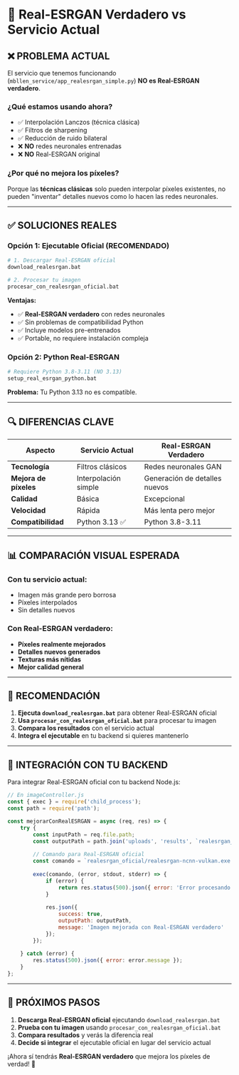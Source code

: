 # 🚀 Real-ESRGAN Verdadero vs Servicio Actual

## ❌ **PROBLEMA ACTUAL**

El servicio que tenemos funcionando (`mbllen_service/app_realesrgan_simple.py`) **NO es Real-ESRGAN verdadero**. 

### ¿Qué estamos usando ahora?
- ✅ Interpolación Lanczos (técnica clásica)
- ✅ Filtros de sharpening 
- ✅ Reducción de ruido bilateral
- ❌ **NO** redes neuronales entrenadas
- ❌ **NO** Real-ESRGAN original

### ¿Por qué no mejora los píxeles?
Porque las **técnicas clásicas** solo pueden interpolar píxeles existentes, no pueden "inventar" detalles nuevos como lo hacen las redes neuronales.

---

## ✅ **SOLUCIONES REALES**

### **Opción 1: Ejecutable Oficial (RECOMENDADO)**

```bash
# 1. Descargar Real-ESRGAN oficial
download_realesrgan.bat

# 2. Procesar tu imagen
procesar_con_realesrgan_oficial.bat
```

**Ventajas:**
- ✅ **Real-ESRGAN verdadero** con redes neuronales
- ✅ Sin problemas de compatibilidad Python
- ✅ Incluye modelos pre-entrenados
- ✅ Portable, no requiere instalación compleja

### **Opción 2: Python Real-ESRGAN**

```bash
# Requiere Python 3.8-3.11 (NO 3.13)
setup_real_esrgan_python.bat
```

**Problema:** Tu Python 3.13 no es compatible.

---

## 🔍 **DIFERENCIAS CLAVE**

| Aspecto | Servicio Actual | Real-ESRGAN Verdadero |
|---------|----------------|----------------------|
| **Tecnología** | Filtros clásicos | Redes neuronales GAN |
| **Mejora de píxeles** | Interpolación simple | Generación de detalles nuevos |
| **Calidad** | Básica | Excepcional |
| **Velocidad** | Rápida | Más lenta pero mejor |
| **Compatibilidad** | Python 3.13 ✅ | Python 3.8-3.11 |

---

## 📊 **COMPARACIÓN VISUAL ESPERADA**

### Con tu servicio actual:
- Imagen más grande pero borrosa
- Píxeles interpolados
- Sin detalles nuevos

### Con Real-ESRGAN verdadero:
- **Píxeles realmente mejorados**
- **Detalles nuevos generados**
- **Texturas más nítidas**
- **Mejor calidad general**

---

## 🎯 **RECOMENDACIÓN**

1. **Ejecuta `download_realesrgan.bat`** para obtener Real-ESRGAN oficial
2. **Usa `procesar_con_realesrgan_oficial.bat`** para procesar tu imagen
3. **Compara los resultados** con el servicio actual
4. **Integra el ejecutable** en tu backend si quieres mantenerlo

---

## 🔧 **INTEGRACIÓN CON TU BACKEND**

Para integrar Real-ESRGAN oficial con tu backend Node.js:

```javascript
// En imageController.js
const { exec } = require('child_process');
const path = require('path');

const mejorarConRealESRGAN = async (req, res) => {
    try {
        const inputPath = req.file.path;
        const outputPath = path.join('uploads', 'results', `realesrgan_${Date.now()}.png`);
        
        // Comando para Real-ESRGAN oficial
        const comando = `realesrgan_oficial/realesrgan-ncnn-vulkan.exe -i "${inputPath}" -o "${outputPath}" -s 4`;
        
        exec(comando, (error, stdout, stderr) => {
            if (error) {
                return res.status(500).json({ error: 'Error procesando imagen' });
            }
            
            res.json({
                success: true,
                outputPath: outputPath,
                message: 'Imagen mejorada con Real-ESRGAN verdadero'
            });
        });
        
    } catch (error) {
        res.status(500).json({ error: error.message });
    }
};
```

---

## 📝 **PRÓXIMOS PASOS**

1. **Descarga Real-ESRGAN oficial** ejecutando `download_realesrgan.bat`
2. **Prueba con tu imagen** usando `procesar_con_realesrgan_oficial.bat`  
3. **Compara resultados** y verás la diferencia real
4. **Decide si integrar** el ejecutable oficial en lugar del servicio actual

¡Ahora sí tendrás **Real-ESRGAN verdadero** que mejora los píxeles de verdad! 🚀 